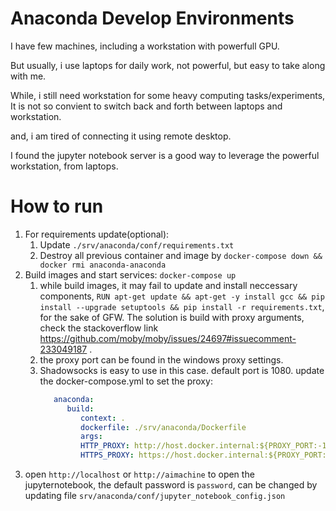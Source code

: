 # Anaconda Develop Environments

I have few machines, including a workstation with powerfull GPU.

But usually, i use laptops for daily work, not powerful, but easy to take along with me. 

While, i still need workstation for some heavy computing tasks/experiments, It is not so convient to switch back and forth between laptops and workstation.

and, i am tired of connecting it using remote desktop.

I found the jupyter notebook server is a good way to leverage the powerful workstation, from laptops.

# How to run

1. For requirements update(optional): 
   1. Update `./srv/anaconda/conf/requirements.txt`
   1. Destroy all previous container and image by `docker-compose down && docker rmi anaconda-anaconda`
1. Build images and start services: `docker-compose up`
   1. while build images, it may fail to update and install neccessary components, `RUN apt-get update && apt-get -y install gcc && pip install --upgrade setuptools && pip install -r requirements.txt`, for the sake of GFW. The solution is build with proxy arguments, check the stackoverflow link https://github.com/moby/moby/issues/24697#issuecomment-233049187 .
   2. the proxy port can be found in the windows proxy settings.
   3. Shadowsocks is easy to use in this case. default port is 1080. update the docker-compose.yml to set the proxy:
      ~~~yml
         anaconda:
            build:
               context: .
               dockerfile: ./srv/anaconda/Dockerfile
               args:
               HTTP_PROXY: http://host.docker.internal:${PROXY_PORT:-1080}
               HTTPS_PROXY: https://host.docker.internal:${PROXY_PORT:-1080}
      ~~~~
2. open `http://localhost` or `http://aimachine` to open the jupyternotebook, the default password is `password`, can be changed by updating file `srv/anaconda/conf/jupyter_notebook_config.json`